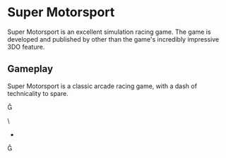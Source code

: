 # Super Motorsport

Super Motorsport is an excellent simulation racing game. The game is developed and published by                                                                                                                                           other than the game's incredibly impressive 3DO feature.     
  

## Gameplay  

Super Motorsport is a classic arcade racing game, with a dash of technicality to spare.                           
      



\ 

*                                                                                                                                                           
   
                                    
  

